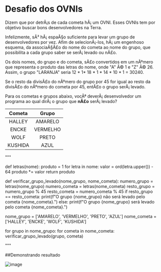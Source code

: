 Desafio dos OVNIs
=================

Dizem que por detrÃ¡s de cada cometa hÃ¡ um OVNI. Esses OVNIs tem por objetivo buscar bons desenvolvedores na Terra.

Infelizmente, sÃ³ hÃ¡ espaÃ§o suficiente para levar um grupo de desenvolvedores por vez. Afim de selecionÃ¡-los, hÃ¡ um engenhoso esquema, da associaÃ§Ã£o do nome do cometa ao nome do grupo, que possibilita a cada grupo saber se serÃ¡ levado ou nÃ£o.

Os dois nomes, do grupo e do cometa, sÃ£o convertidos em um nÃºmero que representa o produto das letras do nome, onde "A" Ã© 1 e "Z" Ã© 26. Assim, o grupo "LARANJA" seria 12 * 1* 18 * 1 * 14 * 10 * 1 = 30240. 

Se o resto da divisÃ£o do nÃºmero do grupo por 45 for igual ao resto da divisÃ£o do nÃºmero do cometa por 45, entÃ£o o grupo serÃ¡ levado.

Para os cometas e grupos abaixo, vocÃª deverÃ¡ desenvolvedor um programa ao qual dirÃ¡ o grupo que **nÃ£o** serÃ¡ levado?

| Cometa   | Grupo    |
|:--------:|:--------:|
| HALLEY	 | AMARELO  |
| ENCKE	   | VERMELHO |
| WOLF     | PRETO   |
| KUSHIDA	 | AZUL     |



"""

def letras(nome):
    produto = 1
    for letra in nome:
        valor = ord(letra.upper()) - 64
        produto *= valor
    return produto

def verificar_grupo_levado(nome_grupo, nome_cometa):
    numero_grupo = letras(nome_grupo)
    numero_cometa = letras(nome_cometa)
    resto_grupo = numero_grupo % 45
    resto_cometa = numero_cometa % 45
    if resto_grupo == resto_cometa:
        print(f"O grupo {nome_grupo} não será levado pelo cometa {nome_cometa}.")
    else:
        print(f"O grupo {nome_grupo} será levado pelo cometa {nome_cometa}.")

nome_grupo = ['AMARELO', 'VERMELHO', 'PRETO', 'AZUL']
nome_cometa = ['HALLEY', 'ENCKE', 'WOLF', 'KUSHIDA']

for grupo in nome_grupo:
    for cometa in nome_cometa:
        verificar_grupo_levado(grupo, cometa)
        
"""

##Demonstrando resultado


![image](https://user-images.githubusercontent.com/116848225/218853571-60543fe9-cd1c-4384-b8ad-c69ae569080b.png)
